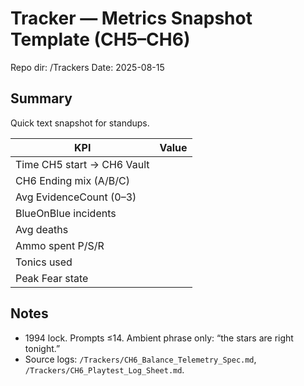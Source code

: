 # Tracker — Metrics Snapshot Template (CH5–CH6)
Repo dir: /Trackers
Date: 2025-08-15

## Summary
Quick text snapshot for standups.

| KPI | Value |
|---|---|
| Time CH5 start → CH6 Vault |  |
| CH6 Ending mix (A/B/C) |  |
| Avg EvidenceCount (0–3) |  |
| BlueOnBlue incidents |  |
| Avg deaths |  |
| Ammo spent P/S/R |  |
| Tonics used |  |
| Peak Fear state |  |

## Notes
- 1994 lock. Prompts ≤14. Ambient phrase only: “the stars are right tonight.”
- Source logs: `/Trackers/CH6_Balance_Telemetry_Spec.md`, `/Trackers/CH6_Playtest_Log_Sheet.md`.

